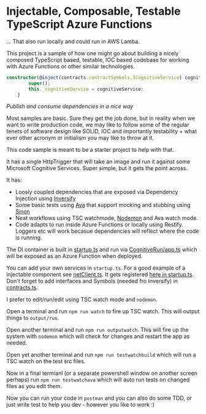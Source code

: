 # Injectable, Composable, Testable TypeScript Azure Functions

... That also run locally and could run in AWS Lamba. 

This project is a sample of how one might go about building a nicely composed TypeScript based, testable, IOC based codebase for working with Azure Functions or other similar technologies. 

```typescript
constructor(@inject(contracts.contractSymbols.ICognitiveService) cognitiveService:contracts.ICognitiveService) {
        super();
        this._cognitiveService = cognitiveService;
    }
```
*Publish and consume dependencies in a nice way*

Most samples are basic. Sure they get the job done, but in reality when we want to write production code, we may like to follow some of the regular tenets of software design like SOLID, IOC and importantly testability + what ever other acronym or initialism you may like to throw at it.

This code sample is meant to be a starter project to help with that. 

It has a single HttpTrigger that will take an image and run it against some Microsoft Cognitive Services. Super simple, but it gets the point across. 

It has:

- Loosly coupled dependencies that are exposed via Dependency Injection using [Inversify](https://github.com/inversify/InversifyJS) 
- Some basic tests using [Ava](https://github.com/avajs/ava) that support mocking and stubbing using [Sinon](http://sinonjs.org/)
- Neat workflows using TSC watchmode, [Nodemon](https://github.com/remy/nodemon) and Ava watch mode. 
- Code adapts to run inside Azure Functions or locally using Restify. Loggers etc will work becasue dependencies will reflect where the code is running. 

The DI container is built in [startup.ts](https://github.com/jakkaj/EnterpriseAzureFunctions/blob/master/src/startup.ts) and run via [CognitiveRun/app.ts](https://github.com/jakkaj/EnterpriseAzureFunctions/blob/master/src/CognitiveRun/app.ts) which will be exposed as an Azure Function when deployed. 

You can add your own services in ```startup.ts```. For a good example of a injectable component see [netClient.ts](https://github.com/jakkaj/EnterpriseAzureFunctions/blob/master/src/system/helpers/netClient.ts). It gets registered [here in startup.ts](https://github.com/jakkaj/EnterpriseAzureFunctions/blob/master/src/startup.ts#L73). Don't forget to add interfaces and Symbols (needed fro Inversify) in [contracts.ts](https://github.com/jakkaj/EnterpriseAzureFunctions/blob/master/src/system/contract/contracts.ts).

I prefer to edit/run/edit using TSC watch mode and ```nodemon```. 

Open a terminal and run ```npm run watch``` to fire up TSC watch. This will output things to ```output/run```. 

Open another terminal and run ```npm run outputwatch```. This will fire up the system with ```nodemon``` which will check for changes and restart the app as needed. 

Open yet another terminal and run ```npm run testwatchbuild``` which will run a TSC watch on the test src files. 

Now in a final termianl (or a separate powershell window on another screen perhaps) run ```npm run testwatchava``` which will auto run tests on changed files as you edit them. 

Now you can run your code in ```postman``` and you can also do some TDD, or just write test to help you dev - however you like to work :)


